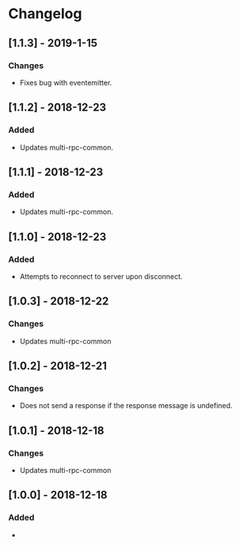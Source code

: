 # Changelog

## [1.1.3] - 2019-1-15
### Changes
- Fixes bug with eventemitter.

## [1.1.2] - 2018-12-23
### Added
- Updates multi-rpc-common.

## [1.1.1] - 2018-12-23
### Added
- Updates multi-rpc-common.

## [1.1.0] - 2018-12-23
### Added
- Attempts to reconnect to server upon disconnect.

## [1.0.3] - 2018-12-22
### Changes
- Updates multi-rpc-common

## [1.0.2] - 2018-12-21
### Changes
- Does not send a response if the response message is undefined.

## [1.0.1] - 2018-12-18
### Changes
- Updates multi-rpc-common

## [1.0.0] - 2018-12-18
### Added
- 